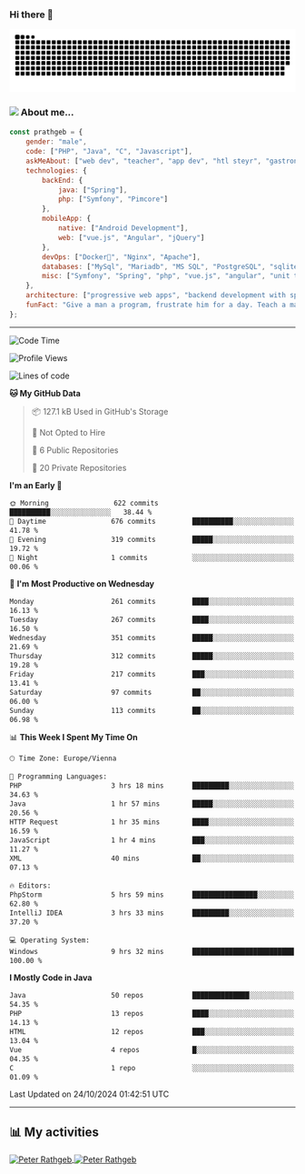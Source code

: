 ### Hi there 👋

<div align="center">
  <img  src="https://github.com/1999AZZAR/1999AZZAR/blob/main/resources/img/grid-snake.svg"
       alt="snake" />
</div>

### <img src="https://media.giphy.com/media/VgCDAzcKvsR6OM0uWg/giphy.gif" width="50"> About me...  

```javascript
const prathgeb = {
    gender: "male",
    code: ["PHP", "Java", "C", "Javascript"],
    askMeAbout: ["web dev", "teacher", "app dev", "htl steyr", "gastronaut"],
    technologies: {
        backEnd: {
            java: ["Spring"],
            php: ["Symfony", "Pimcore"]
        },
        mobileApp: {
            native: ["Android Development"],
            web: ["vue.js", "Angular", "jQuery"]
        },
        devOps: ["Docker🐳", "Nginx", "Apache"],
        databases: ["MySql", "Mariadb", "MS SQL", "PostgreSQL", "sqlite"],
        misc: ["Symfony", "Spring", "php", "vue.js", "angular", "unit testing", "ci/cd using github actions"]
    },
    architecture: ["progressive web apps", "backend development with spring", "backend development with symfony"],
    funFact: "Give a man a program, frustrate him for a day. Teach a man to program, frustrate him for a lifetime."
};
```

---
<!--START_SECTION:waka-->
![Code Time](http://img.shields.io/badge/Code%20Time-783%20hrs%2021%20mins-blue)

![Profile Views](http://img.shields.io/badge/Profile%20Views-0-blue)

![Lines of code](https://img.shields.io/badge/From%20Hello%20World%20I%27ve%20Written-3.6%20million%20lines%20of%20code-blue)

**🐱 My GitHub Data** 

> 📦 127.1 kB Used in GitHub's Storage 
 > 
> 🚫 Not Opted to Hire
 > 
> 📜 6 Public Repositories 
 > 
> 🔑 20 Private Repositories 
 > 
**I'm an Early 🐤** 

```text
🌞 Morning                622 commits         ██████████░░░░░░░░░░░░░░░   38.44 % 
🌆 Daytime                676 commits         ██████████░░░░░░░░░░░░░░░   41.78 % 
🌃 Evening                319 commits         █████░░░░░░░░░░░░░░░░░░░░   19.72 % 
🌙 Night                  1 commits           ░░░░░░░░░░░░░░░░░░░░░░░░░   00.06 % 
```
📅 **I'm Most Productive on Wednesday** 

```text
Monday                   261 commits         ████░░░░░░░░░░░░░░░░░░░░░   16.13 % 
Tuesday                  267 commits         ████░░░░░░░░░░░░░░░░░░░░░   16.50 % 
Wednesday                351 commits         █████░░░░░░░░░░░░░░░░░░░░   21.69 % 
Thursday                 312 commits         █████░░░░░░░░░░░░░░░░░░░░   19.28 % 
Friday                   217 commits         ███░░░░░░░░░░░░░░░░░░░░░░   13.41 % 
Saturday                 97 commits          ██░░░░░░░░░░░░░░░░░░░░░░░   06.00 % 
Sunday                   113 commits         ██░░░░░░░░░░░░░░░░░░░░░░░   06.98 % 
```


📊 **This Week I Spent My Time On** 

```text
🕑︎ Time Zone: Europe/Vienna

💬 Programming Languages: 
PHP                      3 hrs 18 mins       █████████░░░░░░░░░░░░░░░░   34.63 % 
Java                     1 hr 57 mins        █████░░░░░░░░░░░░░░░░░░░░   20.56 % 
HTTP Request             1 hr 35 mins        ████░░░░░░░░░░░░░░░░░░░░░   16.59 % 
JavaScript               1 hr 4 mins         ███░░░░░░░░░░░░░░░░░░░░░░   11.27 % 
XML                      40 mins             ██░░░░░░░░░░░░░░░░░░░░░░░   07.13 % 

🔥 Editors: 
PhpStorm                 5 hrs 59 mins       ████████████████░░░░░░░░░   62.80 % 
IntelliJ IDEA            3 hrs 33 mins       █████████░░░░░░░░░░░░░░░░   37.20 % 

💻 Operating System: 
Windows                  9 hrs 32 mins       █████████████████████████   100.00 % 
```

**I Mostly Code in Java** 

```text
Java                     50 repos            ██████████████░░░░░░░░░░░   54.35 % 
PHP                      13 repos            ████░░░░░░░░░░░░░░░░░░░░░   14.13 % 
HTML                     12 repos            ███░░░░░░░░░░░░░░░░░░░░░░   13.04 % 
Vue                      4 repos             █░░░░░░░░░░░░░░░░░░░░░░░░   04.35 % 
C                        1 repo              ░░░░░░░░░░░░░░░░░░░░░░░░░   01.09 % 
```




 Last Updated on 24/10/2024 01:42:51 UTC
<!--END_SECTION:waka-->

---
  ## 📊 My activities
  <a href="https://github.com/prathgeb">
    <img width=450 height=170 align="center" alt="Peter Rathgeb" src="https://github-readme-stats.vercel.app/api?username=prathgeb&include_all_commits=true&count_private=true&theme=midnight-purple&show_icons=true&bg_color=0D1117&hide_border=true" />
  </a>
  <a href="https://github.com/prathgeb">
    <img align="center" alt="Peter Rathgeb" src="https://github-readme-stats.vercel.app/api/top-langs/?username=prathgeb&include_all_commits=true&count_private=true&theme=midnight-purple&show_icons=true&layout=compact&bg_color=0D1117&hide_border=true" />
  </a>
